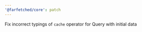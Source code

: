 ```yaml
---
'@farfetched/core': patch
---
```


Fix incorrect typings of `cache` operator for Query with initial data
